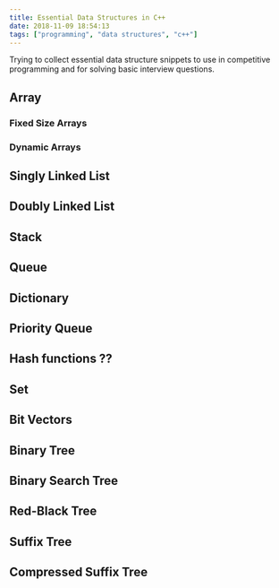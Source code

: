 ```yaml
---
title: Essential Data Structures in C++
date: 2018-11-09 18:54:13
tags: ["programming", "data structures", "c++"]
---
```


Trying to collect essential data structure snippets to use in competitive programming and for solving basic interview questions.

## Array

### Fixed Size Arrays

### Dynamic Arrays

## Singly Linked List

## Doubly Linked List

## Stack

## Queue

## Dictionary

## Priority Queue

## Hash functions ??

## Set

## Bit Vectors

## Binary Tree

## Binary Search Tree

## Red-Black Tree

## Suffix Tree

## Compressed Suffix Tree
